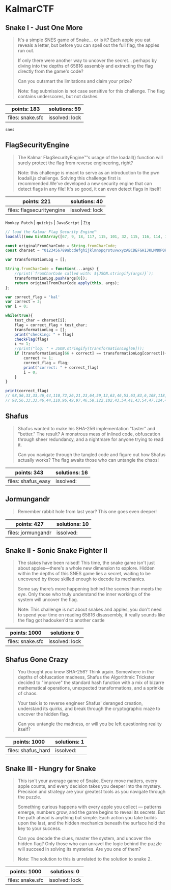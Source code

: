 ﻿# KalmarCTF

## Snake I - Just One More
> It's a simple SNES game of Snake… or is it? Each apple you eat reveals a letter, but before you can spell out the full flag, the apples run out.
> 
> If only there were another way to uncover the secret… perhaps by diving into the depths of 65816 assembly and extracting the flag directly from the game's code?
> 
> Can you outsmart the limitations and claim your prize?
> 
> Note: flag submission is not case sensitive for this challenge. The flag contains underscores, but not dashes.

| points: 183 | solutions: 59 |
|-------|-------|
| files: snake.sfc | issolved: lock |

`snes`

## FlagSecurityEngine
> The Kalmar FlagSecurityEngine™'s usage of the loadall() function will surely protect the flag from reverse engineering, right?
> 
> Note: this challenge is meant to serve as an introduction to the pwn loadall.js challenge. Solving this challenge first is recommended.We've developed a new security engine that can detect flags in any file! It's so good, it can even detect flags in itself!

| points: 221 | solutions: 40 |
|-------|-------|
| files: flagsecurityengine | issolved: lock |

`Monkey Patch` | `quickjs` | `JavaScript` | `Zig`

```js
// load the Kalmar Flag Security Engine™
loadall((new Uint8Array([67, 9, 18, 117, 115, 101, 32, 115, 116, 114, 105, 112, 18, 99, 104, 101, 99, 107, 70, 108, 97, 103, 2, 95, 6, 109, 97, 112, 24, 102, 114, 111, 109, 67, 104, 97, 114, 67, 111, 100, 101, 20, 99, 104, 97, 114, 67, 111, 100, 101, 65, 116, 10, 112, 114, 105, 110, 116, 22, 87, 114, 111, 110, 103, 32, 102, 108, 97, 103, 33, 22, 82, 105, 103, 104, 116, 32, 102, 108, 97, 103, 33, 12, 0, 2, 2, 162, 1, 0, 2, 0, 3, 0, 1, 19, 0, 8, 204, 4, 227, 0, 0, 0, 203, 200, 194, 0, 21, 67, 228, 0, 0, 0, 207, 40, 12, 67, 2, 2, 200, 3, 1, 6, 1, 32, 0, 3, 219, 3, 0, 97, 4, 0, 97, 3, 0, 97, 2, 0, 97, 1, 0, 97, 0, 0, 194, 0, 77, 229, 0, 0, 0, 203, 98, 0, 0, 204, 193, 1, 205, 195, 206, 191, 98, 191, 57, 191, 35, 191, 34, 191, 42, 191, 41, 191, 104, 191, 79, 191, 18, 191, 28, 191, 29, 191, 75, 191, 55, 183, 191, 49, 191, 33, 191, 37, 191, 46, 191, 65, 191, 21, 191, 120, 191, 99, 191, 123, 191, 68, 191, 112, 191, 20, 191, 78, 191, 19, 191, 61, 191, 31, 191, 54, 191, 122, 38, 32, 0, 191, 39, 76, 32, 0, 0, 128, 191, 123, 76, 33, 0, 0, 128, 191, 23, 76, 34, 0, 0, 128, 191, 29, 76, 35, 0, 0, 128, 191, 30, 76, 36, 0, 0, 128, 191, 52, 76, 37, 0, 0, 128, 190, 76, 38, 0, 0, 128, 188, 76, 39, 0, 0, 128, 191, 103, 76, 40, 0, 0, 128, 190, 76, 41, 0, 0, 128, 191, 95, 76, 42, 0, 0, 128, 191, 127, 76, 43, 0, 0, 128, 188, 76, 44, 0, 0, 128, 191, 57, 76, 45, 0, 0, 128, 191, 58, 76, 46, 0, 0, 128, 189, 76, 47, 0, 0, 128, 191, 105, 76, 48, 0, 0, 128, 191, 84, 76, 49, 0, 0, 128, 191, 60, 76, 50, 0, 0, 128, 191, 55, 76, 51, 0, 0, 128, 191, 34, 76, 52, 0, 0, 128, 191, 44, 76, 53, 0, 0, 128, 191, 100, 76, 54, 0, 0, 128, 191, 90, 76, 55, 0, 0, 128, 191, 84, 76, 56, 0, 0, 128, 191, 100, 76, 57, 0, 0, 128, 187, 76, 58, 0, 0, 128, 191, 12, 76, 59, 0, 0, 128, 191, 59, 76, 60, 0, 0, 128, 191, 54, 76, 61, 0, 0, 128, 191, 64, 76, 62, 0, 0, 128, 191, 76, 76, 63, 0, 0, 128, 191, 92, 76, 64, 0, 0, 128, 191, 120, 76, 65, 0, 0, 128, 66, 230, 0, 0, 0, 194, 2, 36, 1, 0, 66, 92, 0, 0, 0, 195, 36, 1, 0, 197, 4, 97, 5, 0, 183, 197, 5, 98, 5, 0, 211, 235, 164, 236, 76, 98, 3, 0, 56, 155, 0, 0, 0, 66, 231, 0, 0, 0, 211, 66, 232, 0, 0, 0, 98, 5, 0, 36, 1, 0, 98, 2, 0, 191, 95, 174, 175, 36, 1, 0, 158, 17, 99, 3, 0, 14, 98, 1, 0, 98, 2, 0, 211, 66, 232, 0, 0, 0, 98, 5, 0, 36, 1, 0, 242, 17, 99, 2, 0, 14, 98, 5, 0, 146, 99, 5, 0, 14, 238, 174, 98, 3, 0, 98, 4, 0, 171, 236, 14, 56, 233, 0, 0, 0, 4, 234, 0, 0, 0, 241, 14, 41, 56, 233, 0, 0, 0, 4, 235, 0, 0, 0, 241, 14, 41, 12, 66, 2, 2, 0, 2, 1, 2, 3, 0, 0, 57, 0, 97, 0, 0, 183, 203, 98, 0, 0, 191, 16, 164, 236, 41, 211, 211, 191, 15, 162, 175, 219, 211, 191, 13, 161, 175, 219, 211, 191, 17, 162, 175, 215, 212, 211, 175, 216, 211, 212, 191, 11, 162, 175, 215, 98, 0, 0, 146, 99, 0, 0, 14, 238, 209, 211, 212, 175, 40, 6, 0, 0, 32, 241, 11, 124, 234, 65, 12, 66, 2, 2, 0, 2, 0, 2, 4, 0, 0, 16, 0, 56, 155, 0, 0, 0, 66, 231, 0, 0, 0, 211, 212, 175, 37, 1, 0])).buffer)

const originalFromCharCode = String.fromCharCode;
const charset = "0123456789abcdefghijklmnopqrstuvwxyzABCDEFGHIJKLMNOPQRSTUVWXYZ!#$%&\'()*+,-./:;<=>?@[\\]^_`{|}~";

var transformationLog = [];

String.fromCharCode = function(...args) {
    //print(`fromCharCode called with: ${JSON.stringify(args)}`);
    transformationLog.push(args[0]);
    return originalFromCharCode.apply(this, args);
};

var correct_flag = 'kal'
var correct = 3;
var i = 0;

while(true){
    test_char = charset[i];
    flag = correct_flag + test_char;
    transformationLog = [];
    print("checking: " + flag)
    checkFlag(flag)
    i += 1;
    //print("log: " + JSON.stringify(transformationLog[66]));
    if (transformationLog[66 + correct] == transformationLog[correct]){
        correct += 1;
        correct_flag = flag;
        print("correct: " + correct_flag)
        i = 0;
    }
}

print(correct_flag)
// 98,56,33,33,46,44,110,72,26,21,23,64,59,13,63,46,53,63,83,6,108,118,109,83,104,13,84,8,33,2,40,101,7,90,53,62,58,17,33,34,79,46,117,84,41,20,20,41,89,101,14,4,22,25,82,109,108,93,62,55,7,11,126,115,28,57,
// 98,56,33,33,46,44,110,96,49,97,46,58,122,102,43,54,41,43,54,47,124,46
```

## Shafus
> Shafus wanted to make his SHA-256 implementation "faster" and "better." The result? A monstrous mess of inlined code, obfuscation through sheer redundancy, and a nightmare for anyone trying to read it.
> 
> Can you navigate through the tangled code and figure out how Shafus actually works? The flag awaits those who can untangle the chaos!

| points: 343 | solutions: 16 |
|-------|-------|
| files: shafus_easy | issolved: |

## Jormungandr
> Remember rabbit hole from last year? This one goes even deeper!

| points: 427 | solutions: 10 |
|-------|-------|
| files: jormungandr | issolved: |

## Snake II - Sonic Snake Fighter II
> The stakes have been raised! This time, the snake game isn't just about apples—there's a whole new dimension to explore. Hidden within the depths of this SNES game lies a secret, waiting to be uncovered by those skilled enough to decode its mechanics.
> 
> Some say there’s more happening behind the scenes than meets the eye. Only those who truly understand the inner workings of the system will uncover the flag.
>
> Note: This challenge is not about snakes and apples, you don't need to spend your time on reading 65816 disassembly, it really sounds like the flag got hadouken'd to another castle

| points: 1000 | solutions: 0 |
|-------|-------|
| files: snake.sfc | issolved: lock |

## Shafus Gone Crazy
> You thought you knew SHA-256? Think again. Somewhere in the depths of obfuscation madness, Shafus the Algorithmic Trickster decided to "improve" the standard hash function with a mix of bizarre mathematical operations, unexpected transformations, and a sprinkle of chaos.
> 
> Your task is to reverse engineer Shafus' deranged creation, understand its quirks, and break through the cryptographic maze to uncover the hidden flag.
> 
> Can you untangle the madness, or will you be left questioning reality itself?

| points: 1000 | solutions: 1 |
|-------|-------|
| files: shafus_hard | issolved: |

## Snake III - Hungry for Snake
> This isn't your average game of Snake. Every move matters, every apple counts, and every decision takes you deeper into the mystery. Precision and strategy are your greatest tools as you navigate through the puzzle.
> 
> Something curious happens with every apple you collect — patterns emerge, numbers grow, and the game begins to reveal its secrets. But the path ahead is anything but simple. Each action you take builds upon the last, and the hidden mechanics beneath the surface hold the key to your success.
> 
> Can you decode the clues, master the system, and uncover the hidden flag? Only those who can unravel the logic behind the puzzle will succeed in solving its mysteries. Are you one of them?
>
> Note: The solution to this is unrelated to the solution to snake 2.

| points: 1000 | solutions: 0 |
|-------|-------|
| files: snake.sfc | issolved: lock |